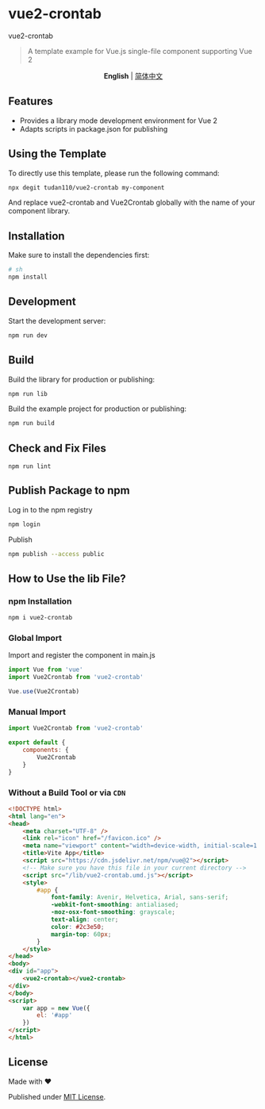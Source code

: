 # vue2-crontab

vue2-crontab

> A template example for Vue.js single-file component supporting Vue 2

<p align='center'>
<b>English</b> | <a href="https://github.com/tudan110/vue2-crontab/blob/main/README.zh-CN.md">简体中文</a>
</p>

## Features

- Provides a library mode development environment for Vue 2
- Adapts scripts in package.json for publishing

## Using the Template

To directly use this template, please run the following command:

```bash
npx degit tudan110/vue2-crontab my-component
```

And replace vue2-crontab and Vue2Crontab globally with the name of your component library.

## Installation

Make sure to install the dependencies first:

```bash
# sh
npm install
```

## Development

Start the development server:

```sh
npm run dev
```

## Build

Build the library for production or publishing:

```sh
npm run lib
```

Build the example project for production or publishing:

```sh
npm run build
```

## Check and Fix Files
```
npm run lint
```

## Publish Package to npm

Log in to the npm registry
```sh
npm login
```

Publish
```sh
npm publish --access public
```

## How to Use the lib File?

### npm Installation

```sh
npm i vue2-crontab
```

### Global Import
Import and register the component in main.js
```js
import Vue from 'vue'
import Vue2Crontab from 'vue2-crontab'

Vue.use(Vue2Crontab)
```

### Manual Import
```js
import Vue2Crontab from 'vue2-crontab'

export default {
    components: {
        Vue2Crontab
    }
}
```

### Without a Build Tool or via `CDN`

```html
<!DOCTYPE html>
<html lang="en">
<head>
    <meta charset="UTF-8" />
    <link rel="icon" href="/favicon.ico" />
    <meta name="viewport" content="width=device-width, initial-scale=1.0" />
    <title>Vite App</title>
    <script src="https://cdn.jsdelivr.net/npm/vue@2"></script>
    <!-- Make sure you have this file in your current directory -->
    <script src="/lib/vue2-crontab.umd.js"></script>
    <style>
        #app {
            font-family: Avenir, Helvetica, Arial, sans-serif;
            -webkit-font-smoothing: antialiased;
            -moz-osx-font-smoothing: grayscale;
            text-align: center;
            color: #2c3e50;
            margin-top: 60px;
        }
    </style>
</head>
<body>
<div id="app">
    <vue2-crontab></vue2-crontab>
</div>
</body>
<script>
    var app = new Vue({
        el: '#app'
    })
</script>
</html>
```

## License

Made with ❤️

Published under [MIT License](./LICENSE).
